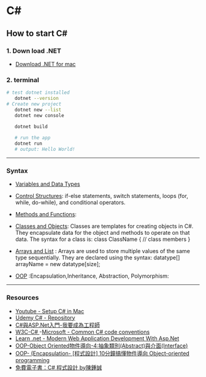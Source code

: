 # C#

## How to start C#

### 1. Down load .NET
- [Download .NET for mac](https://dotnet.microsoft.com/en-us/download) 
 
 ### 2. terminal
 ```bash
 # test dotnet installed
    dotnet --version
# Create new project
    dotnet new --list
    dotnet new console

    dotnet build
    
    # run the app 
    dotnet run
    # output: Hello World!
 ```
---
### Syntax 
- [Variables and Data Types]()

- [Control Structures](): if-else statements, switch statements, loops (for, while, do-while), and conditional operators.

- [Methods and Functions]():

- [Classes and Objects](): Classes are templates for creating objects in C#. They encapsulate data for the object and methods to operate on that data. The syntax for a class is: class ClassName { // class members }

- [Arrays and List]() : Arrays are used to store multiple values of the same type sequentially. They are declared using the syntax: datatype[] arrayName = new datatype[size];

- [OOP]() :Encapsulation,Inheritance, Abstraction, Polymorphism:


 ---
 ### Resources
 - [Youtube - Setup C# in Mac](https://www.youtube.com/watch?v=SQim2adwVJI)
 - [Udemy C# - Repository](https://github.com/KrystynaSlusarczykLearning/UltimateCSharpMasterclass/tree/main)
 - [C#與ASP.Net入門-我要成為工程師](https://ithelp.ithome.com.tw/users/20120055/ironman/2275)
 - [W3C-C# ](https://www.w3schools.com/cs/index.php)
 -[Microsoft - Common C# code conventions](https://learn.microsoft.com/en-us/dotnet/csharp/fundamentals/coding-style/coding-conventions)
 - [Learn .net - Modern Web Application Development With Asp.Net](https://medium.com/@evincedevelop/modern-web-application-development-with-asp-net-1e7fc7b07cce)
 - [OOP-Object Oriented物件導向-4:抽象類別(Abstract)與介面(Interface)](https://sunnyday0932.github.io/2020/object-oriented%E7%89%A9%E4%BB%B6%E5%B0%8E%E5%90%91-4_%E6%8A%BD%E8%B1%A1%E9%A1%9E%E5%88%A5abstract%E8%88%87%E4%BB%8B%E9%9D%A2interface/)
- [OOP- (Encapsulation- [程式設計] 10分鐘搞懂物件導向 Object-oriented programming]((https://medium.com/@p81122g/%E6%B7%BA%E8%AB%87%E7%89%A9%E4%BB%B6%E5%B0%8E%E5%90%91%E7%A8%8B%E5%BC%8F%E8%A8%AD%E8%A8%88-object-oriented-programming-81355c85484b))
- [免費電子書：C# 程式設計 by陳鍾誠](http://cs0.wikidot.com/)
